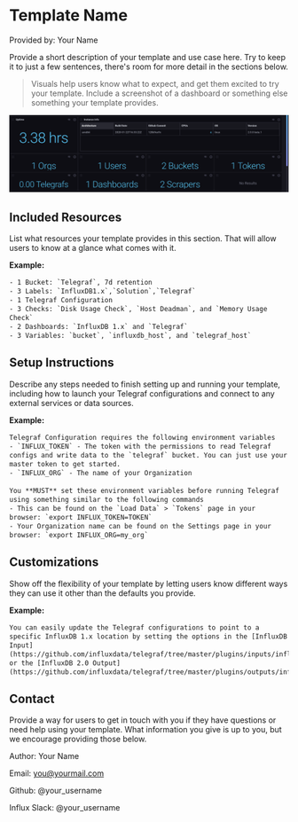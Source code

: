 # Template Name

Provided by: Your Name

Provide a short description of your template and use case here. Try to keep it to just a few sentences, there's room for more detail in the sections below.


> Visuals help users know what to expect, and get them excited to try your template. Include a screenshot of a dashboard or something else something your template provides.

![Example Dashboard Screenshot](Example_Screenshot.png)

## Included Resources

List what resources your template provides in this section. That will allow users to know at a glance what comes with it.

**Example:**

    - 1 Bucket: `Telegraf`, 7d retention
    - 3 Labels: `InfluxDB1.x`,`Solution`,`Telegraf`
    - 1 Telegraf Configuration
    - 3 Checks: `Disk Usage Check`, `Host Deadman`, and `Memory Usage Check`
    - 2 Dashboards: `InfluxDB 1.x` and `Telegraf`
    - 3 Variables: `bucket`, `influxdb_host`, and `telegraf_host`

## Setup Instructions

Describe any steps needed to finish setting up and running your template, including how to launch your Telegraf configurations and connect to any external services or data sources.

**Example:**
    
    Telegraf Configuration requires the following environment variables
    - `INFLUX_TOKEN` - The token with the permissions to read Telegraf configs and write data to the `telegraf` bucket. You can just use your master token to get started.
    - `INFLUX_ORG` - The name of your Organization

    You **MUST** set these environment variables before running Telegraf using something similar to the following commands
    - This can be found on the `Load Data` > `Tokens` page in your browser: `export INFLUX_TOKEN=TOKEN`
    - Your Organization name can be found on the Settings page in your browser: `export INFLUX_ORG=my_org`

## Customizations

Show off the flexibility of your template by letting users know different ways they can use it other than the defaults you provide.

**Example:**

    You can easily update the Telegraf configurations to point to a specific InfluxDB 1.x location by setting the options in the [InfluxDB Input](https://github.com/influxdata/telegraf/tree/master/plugins/inputs/influxdb) or the [InfluxDB 2.0 Output](https://github.com/influxdata/telegraf/tree/master/plugins/outputs/influxdb_v2). 

## Contact

Provide a way for users to get in touch with you if they have questions or need help using your template. What information you give is up to you, but we encourage providing those below.

Author: Your Name

Email: you@yourmail.com

Github: @your_username

Influx Slack: @your_username